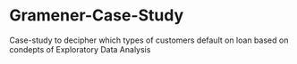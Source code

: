 # Gramener-Case-Study
Case-study to decipher which types of customers default on loan based on condepts of Exploratory Data Analysis
